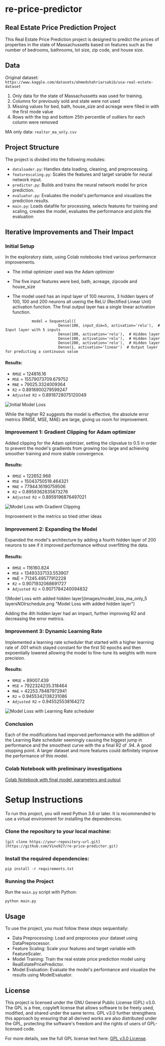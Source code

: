 # re-price-predictor

## Real Estate Price Prediction Project
This Real Estate Price Prediction project is designed to predict the prices of properties in the state of Massachussetts based on  features such as the number of bedrooms, bathrooms, lot size, zip code, and house size.

## Data
Original dataset: `https://www.kaggle.com/datasets/ahmedshahriarsakib/usa-real-estate-dataset`

1. Only data for the state of Massachussetts was used for training.
2. Columns for previously sold and state were not used
3. Missing values for bed, bath, house_size and acreage were filled in with the first mode value
4. Rows with the top and bottom 25th percentile of outliers for each column were removed

MA only data: `realtor_ma_only.csv`

## Project Structure
The project is divided into the following modules:

- `dataloader.py`: Handles data loading, cleaning, and preprocessing.
- `featurescaling.py`: Scales the features and target variable for neural network input.
- `predictor.py`: Builds and trains the neural network model for price prediction.
- `evaluator.py`: Evaluates the model's performance and visualizes the prediction results.
- `main.py`: Loads datafile for processing, selects features for training and scaling, creates the model,  evaluates the performance and plots the evaluation

## Iterative Improvements and Their Impact
### Initial Setup
In the exploratory state, using Colab notebooks tried various performance improvements. 

- The initial optimizer used was the Adam optimizer
- The five input features were bed, bath, acreage, zipcode and house_size

- The model used has an input layer of  100 neurons, 3 hidden layers of 100, 100 and 200 neurons all useing the ReLU (Rectified Linear Unit) activation function. The final output layer has a single linear activation function.
```
            model = Sequential([
                        Dense(100, input_dim=5, activation='relu'),  # Input layer with 5 inputs
                        Dense(100, activation='relu'),  # Hidden layer
                        Dense(100, activation='relu'),  # Hidden layer
                        Dense(200, activation='relu'),  # Hidden layer
                        Dense(1, activation='linear')  # Output layer for predicting a continuous value
```
#### Results:
- `RMSE` = 124816.16 
- `MSE` = 15579073709.679752 
- `MAE` = 79025.3324009364 
- `R2` = 0.8918900279599247 
- `Adjusted R2` = 0.8918728075120049

![Initial Model Loss](images/model_loss_Adamno_clip_4layers_nonLearningrateschedular.png "Initial Model Loss")

While the higher R2 suggests the model is effective,  the absolute error metrics (RMSE, MSE, MAE) are large, giving us room for improvement. 
            
### Improvement 1: Gradient Clipping for Adam optimizer
Added clipping for the Adam optimizer, setting the clipvalue to 0.5 in order to prevent the model's gradients from growing too large and achieving smoother training and more stable convergence.

#### Results:
- `RMSE` = 122652.968 
- `MSE` = 15043750519.464321 
- `MAE` = 77944.16190759506 
- `R2` = 0.8959362635873276 
- `Adjusted R2` = 0.8959196876497021

![Model Loss with Gradient Clipping](images/model_loss_ma_only_4layers_NOlrschedule.png "Model Loss with Gradient Clipping")

Improvement in the metrics so tried other ideas

### Improvement 2: Expanding the Model
Expanded the model's architecture by adding a fourth hidden layer of 200 neurons to see if it improved performance without overfitting the data. 

#### Results:
- `RMSE` = 116160.824 
- `MSE` = 13493337133.553907 
- `MA`E = 71245.49577912228 
- `R2` = 0.9071932068691727 
- `Adjusted R2` = 0.9071784240094832

![Model Loss with added hidden layer](images/model_loss_ma_only_5 layersNOlrschedule.png "Model Loss with added hidden layer")

Adding the 4th hidden layer had an impact, further improving R2 and decreasing the error metrics.


### Improvement 3: Dynamic Learning Rate
Implemented a learning rate scheduler that started with a higher learning rate of .001 which stayed constant for the first 50 epochs and then expoentially lowered allowing the model to fine-tune its weights with more precision. 

#### Results:
- `RMSE` = 89007.439 
- `MSE` = 7922324235.318464 
- `MAE` = 42253.78487972941 
- `R2` = 0.9455342138231086 
- `Adjusted R2` = 0.945525538164272

![Model Loss with Learning Rate scheduler](images/model_loss_ma_only_5layerslrschedule.png "Model Loss with Learning Rate scheduler")

### Conclusion

Each of the modifications had imporved performance with the addition of the Learning Rate scheduler seemingly causing the biggest jump in performance and the smoothest curve with the a final R2 of .94. A good stopping point. A larger dataset and more features could definitely improve the performance of this model.

### Colab Notebook with preliminary investigations
[Colab Notebook with final model, parameters and output](Colab_Real_Estate_Price_Prediction_final.ipynb "Colab Notebook with final model and parameters")


# Setup Instructions
To run this project, you will need Python 3.6 or later. It is recommended to use a virtual environment for installing the dependencies.

### Clone the repository to your local machine:
```
[git clone https://your-repository-url.git](https://github.com/Vino927/re-price-predictor.git)
```

### Install the required dependencies:
```
pip install -r requirements.txt
```

### Running the Project
Run the `main.py` script with Python:
```
python main.py
```

## Usage
To use the project, you must follow these steps sequentially:

- Data Preprocessing: Load and preprocess your dataset using DataPreprocessor.
- Feature Scaling: Scale your features and target variable with FeatureScaler.
- Model Training: Train the real estate price prediction model using RealEstatePricePredictor.
- Model Evaluation: Evaluate the model's performance and visualize the results using ModelEvaluator.


## License
This project is licensed under the GNU General Public License (GPL) v3.0. The GPL is a free, copyleft license that allows software to be freely used, modified, and shared under the same terms. GPL v3.0 further strengthens this approach by ensuring that all derived works are also distributed under the GPL, protecting the software's freedom and the rights of users of GPL-licensed code.

For more details, see the full GPL license text here: [GPL v3.0 License](https://www.gnu.org/licenses/gpl-3.0.html).

